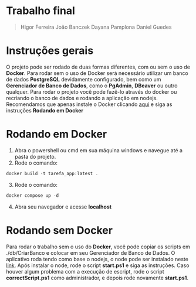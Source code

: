 # Trabalho final

> Higor Ferreira
    João Banczek
    Dayana Pamplona
    Daniel Guedes

# Instruções gerais

O projeto pode ser rodado de duas formas diferentes, com ou sem o uso de **Docker**.
Para rodar sem o uso de Docker será necessário utilizar um banco de dados **PostgreSQL**
devidamente configurado, bem como um **Gerenciador de Banco de Dados**, como
o **PgAdmin**, **DBeaver** ou outro qualquer.
Para rodar o projeto você pode fazê-lo através do docker ou recriando o banco
de dados e rodando a aplicação em nodejs. Recomendamos que apenas instale o Docker
clicando [aqui](https://www.docker.com/) e siga as instruções **Rodando em Docker**


# Rodando em Docker

1. Abra o powershell ou cmd em sua máquina windows e navegue até a pasta do projeto.
2. Rode o comando:
```powershell
docker build -t tarefa_app:latest .
```
3. Rode o comando:
```powershell
docker compose up -d
```
4. Abra seu navegador e acesse **localhost**

# Rodando sem Docker

Para rodar o trabalho sem o uso do **Docker**, você pode copiar os scripts em
./db/CriarBanco e colocar em seu Gerenciador de Banco de Dados.
O aplicativo roda tendo como base o nodejs, o node pode ser instalado neste
[link](https://nodejs.org/en). Após instalar o node, rode o script **start.ps1** e
siga as instruções. Caso houver algum problema com a execução de escript, rode
o script **correctScript.ps1** como administrador, e depois rode novamente
**start.ps1**.